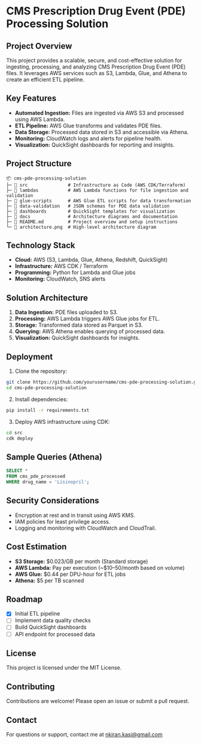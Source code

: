 # CMS Prescription Drug Event (PDE) Processing Solution

## Project Overview
This project provides a scalable, secure, and cost-effective solution for ingesting, processing, and analyzing CMS Prescription Drug Event (PDE) files. It leverages AWS services such as S3, Lambda, Glue, and Athena to create an efficient ETL pipeline.

## Key Features
- **Automated Ingestion:** Files are ingested via AWS S3 and processed using AWS Lambda.
- **ETL Pipeline:** AWS Glue transforms and validates PDE files.
- **Data Storage:** Processed data stored in S3 and accessible via Athena.
- **Monitoring:** CloudWatch logs and alerts for pipeline health.
- **Visualization:** QuickSight dashboards for reporting and insights.

## Project Structure
```
📦 cms-pde-processing-solution
├─ 📂 src               # Infrastructure as Code (AWS CDK/Terraform)
├─ 📂 lambdas           # AWS Lambda functions for file ingestion and validation
├─ 📂 glue-scripts      # AWS Glue ETL scripts for data transformation
├─ 📂 data-validation   # JSON schemas for PDE data validation
├─ 📂 dashboards        # QuickSight templates for visualization
├─ 📂 docs              # Architecture diagrams and documentation
├─ 📄 README.md         # Project overview and setup instructions
└─ 📄 architecture.png  # High-level architecture diagram
```

## Technology Stack
- **Cloud:** AWS (S3, Lambda, Glue, Athena, Redshift, QuickSight)
- **Infrastructure:** AWS CDK / Terraform
- **Programming:** Python for Lambda and Glue jobs
- **Monitoring:** CloudWatch, SNS alerts

## Solution Architecture
1. **Data Ingestion:** PDE files uploaded to S3.
2. **Processing:** AWS Lambda triggers AWS Glue jobs for ETL.
3. **Storage:** Transformed data stored as Parquet in S3.
4. **Querying:** AWS Athena enables querying of processed data.
5. **Visualization:** QuickSight dashboards for insights.

## Deployment
1. Clone the repository:
```bash
git clone https://github.com/yourusername/cms-pde-processing-solution.git
cd cms-pde-processing-solution
```

2. Install dependencies:
```bash
pip install -r requirements.txt
```

3. Deploy AWS infrastructure using CDK:
```bash
cd src
cdk deploy
```

## Sample Queries (Athena)
```sql
SELECT *
FROM cms_pde_processed
WHERE drug_name = 'Lisinopril';
```

## Security Considerations
- Encryption at rest and in transit using AWS KMS.
- IAM policies for least privilege access.
- Logging and monitoring with CloudWatch and CloudTrail.

## Cost Estimation
- **S3 Storage:** $0.023/GB per month (Standard storage)
- **AWS Lambda:** Pay per execution (~$10–50/month based on volume)
- **AWS Glue:** $0.44 per DPU-hour for ETL jobs
- **Athena:** $5 per TB scanned

## Roadmap
- [x] Initial ETL pipeline
- [ ] Implement data quality checks
- [ ] Build QuickSight dashboards
- [ ] API endpoint for processed data

## License
This project is licensed under the MIT License.

## Contributing
Contributions are welcome! Please open an issue or submit a pull request.

## Contact
For questions or support, contact me at nkiran.kasi@gmail.com